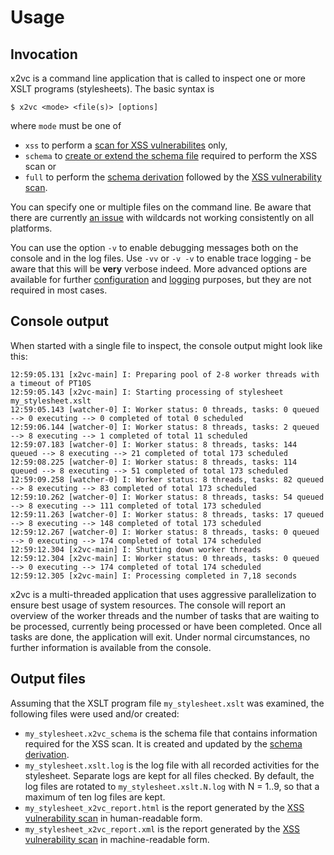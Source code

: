 # Usage

## Invocation

x2vc is a command line application that is called to inspect one or more XSLT programs (stylesheets). The basic syntax is

```
$ x2vc <mode> <file(s)> [options]
```

where `mode` must be one of

 * `xss` to perform a [scan for XSS vulnerabilites](usage-xss.html) only,
 * `schema` to [create or extend the schema file](usage-schema.html) required to perform the XSS scan or
 * `full` to perform the [schema derivation](usage-schema.html) followed by the [XSS vulnerability scan](usage-xss.html).

You can specify one or multiple files on the command line. Be aware that there are currently [an
issue](https://github.com/x2vc/x2vc/issues/3) with wildcards not working consistently on all platforms.

You can use the option `-v` to enable debugging messages both on the console and in the log files. Use `-vv` or `-v -v`
to enable trace logging - be aware that this will be **very** verbose indeed. More advanced options are available for further
[configuration](config.html) and [logging](logging.html) purposes, but they are not required in most cases.

## Console output

When started with a single file to inspect, the console output might look like this:

```
12:59:05.131 [x2vc-main] I: Preparing pool of 2-8 worker threads with a timeout of PT10S
12:59:05.143 [x2vc-main] I: Starting processing of stylesheet my_stylesheet.xslt
12:59:05.143 [watcher-0] I: Worker status: 0 threads, tasks: 0 queued --> 0 executing --> 0 completed of total 0 scheduled
12:59:06.144 [watcher-0] I: Worker status: 8 threads, tasks: 2 queued --> 8 executing --> 1 completed of total 11 scheduled
12:59:07.183 [watcher-0] I: Worker status: 8 threads, tasks: 144 queued --> 8 executing --> 21 completed of total 173 scheduled
12:59:08.225 [watcher-0] I: Worker status: 8 threads, tasks: 114 queued --> 8 executing --> 51 completed of total 173 scheduled
12:59:09.258 [watcher-0] I: Worker status: 8 threads, tasks: 82 queued --> 8 executing --> 83 completed of total 173 scheduled
12:59:10.262 [watcher-0] I: Worker status: 8 threads, tasks: 54 queued --> 8 executing --> 111 completed of total 173 scheduled
12:59:11.263 [watcher-0] I: Worker status: 8 threads, tasks: 17 queued --> 8 executing --> 148 completed of total 173 scheduled
12:59:12.267 [watcher-0] I: Worker status: 8 threads, tasks: 0 queued --> 0 executing --> 174 completed of total 174 scheduled
12:59:12.304 [x2vc-main] I: Shutting down worker threads
12:59:12.304 [x2vc-main] I: Worker status: 0 threads, tasks: 0 queued --> 0 executing --> 174 completed of total 174 scheduled
12:59:12.305 [x2vc-main] I: Processing completed in 7,18 seconds
```

x2vc is a multi-threaded application that uses aggressive parallelization to ensure best usage of system resources.
The console will report an overview of the worker threads and the number of tasks that are waiting to be processed,
currently being processed or have been completed. Once all tasks are done, the application will exit. Under normal
circumstances, no further information is available from the console.

## Output files

Assuming that the XSLT program file `my_stylesheet.xslt` was examined, the following files were used and/or created:

 * `my_stylesheet.x2vc_schema` is the schema file that contains information required for the XSS scan. It is created
   and updated by the [schema derivation](usage-schema.html).
 * `my_stylesheet.xslt.log` is the log file with all recorded activities for the stylesheet. Separate logs are kept for
   all files checked. By default, the log files are rotated to `my_stylesheet.xslt.N.log` with N = 1..9, so that a
   maximum of ten log files are kept.
 * `my_stylesheet_x2vc_report.html` is the report generated by the [XSS vulnerability scan](usage-xss.html) in
   human-readable form.
 * `my_stylesheet_x2vc_report.xml` is the report generated by the [XSS vulnerability scan](usage-xss.html) in
   machine-readable form.

